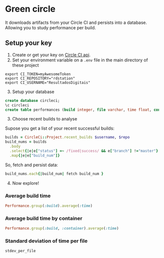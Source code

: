# Green circle


It downloads artifacts from your Circle CI and persists into a database.
Allowing you to study performance per build.

## Setup your key

1. Create or get your key on [Circle CI api](https://circleci.com/account/api).
2. Set your environment variable on a `.env` file in the main directory of
   these project

```
export CI_TOKEN=myAwesomeToken
export CI_REPOSITORY="rdstation"
export CI_USERNAME="ResultadosDigitais"
```

3. Setup your database
 
```sql
create database circleci;
\c circleci
create table performances (build integer, file varchar, time float, container integer)
```

3. Choose recent builds to analyse

Supose you get a list of your recent successful builds:

```ruby
builds = CircleCi::Project.recent_builds $username, $repo
build_nums = builds
  .body
  .select{|e|e["status"] =~ /fixed|success/ && e["branch"] !="master"}
  .map{|e|e["build_num"]}
```

So, fetch and persist data:

```ruby
build_nums.each{|build_num| fetch build_num }
```

4. Now explore!

### Average build time

```ruby
Performance.group(:build).average(:time)
```

### Average build time by container

```ruby
Performance.group(:build, :container).average(:time)
```

### Standard deviation of time per file

```ruby
stdev_per_file
```